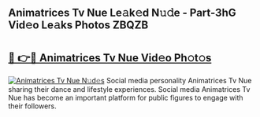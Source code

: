 ## Animatrices Tv Nue Le𝚊k𝚎d N𝚞𝚍e - Part-3hG Vid𝚎o Le𝚊ks Photos ZBQZB

# <h2><a href="http://fb11rdq.evod.top/?m=Animatrices+Tv+Nue">🔗 👉🔴 Animatrices Tv Nue Vid𝚎o Ph𝚘t𝚘s</a></h2>

[![Animatrices Tv Nue N𝚞d𝚎s](https://i.imgur.com/8V9OHl7.gif)](http://fb11rdq.evod.top/?m=Animatrices+Tv+Nue)
Social media personality Animatrices Tv Nue sharing their dance and lifestyle experiences. Social media Animatrices Tv Nue has become an important platform for public figures to engage with their followers. 
